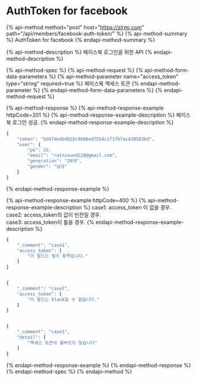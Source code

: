 # AuthToken for facebook

{% api-method method="post" host="https://zirmi.com" path="/api/members/facebook-auth-token/" %}
{% api-method-summary %}
AuthToken for facebook
{% endapi-method-summary %}

{% api-method-description %}
페이스북 로그인을 위한 API
{% endapi-method-description %}

{% api-method-spec %}
{% api-method-request %}
{% api-method-form-data-parameters %}
{% api-method-parameter name="access\_token" type="string" required=true %}
페이스북 액세스 토큰
{% endapi-method-parameter %}
{% endapi-method-form-data-parameters %}
{% endapi-method-request %}

{% api-method-response %}
{% api-method-response-example httpCode=201 %}
{% api-method-response-example-description %}
 페이스북 로그인 성공. 
{% endapi-method-response-example-description %}

```javascript
{
    "token": "bd47de4bd01bc9608ed7554c1f1fb7ac438583bd",
    "user": {
        "pk": 29,
        "email": "rainsound128@gmail.com",
        "generation": "20대",
        "gender": "남성"
    }
}
```
{% endapi-method-response-example %}

{% api-method-response-example httpCode=400 %}
{% api-method-response-example-description %}
case1: access\_token 이 없을 경우.   
case2: access\_token의 값이 빈칸일 경우.   
case3: access\_token이 틀을 경우. 
{% endapi-method-response-example-description %}

```javascript
{
    "_comment": "case1",
    "access_token": [
        "이 필드는 필수 항목입니다."
    ] 
}


{
    "_comment": "case2",
    "access_token": [
        "이 필드는 blank일 수 없습니다."
    ]
}


{
    "_comment": "case3",
    "detail": [
        "액세스 토큰이 올바르지 않습니다"
    ]
}
```
{% endapi-method-response-example %}
{% endapi-method-response %}
{% endapi-method-spec %}
{% endapi-method %}

